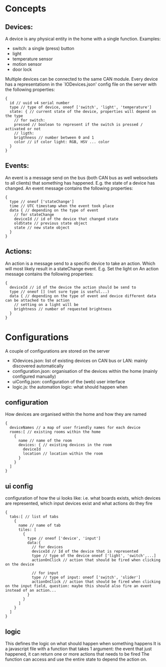 # Concepts

## Devices:
A device is any physical entity in the home with a single function.
Examples:
- switch: a single (press) button 
- light
- temperature sensor
- motion sensor
- door lock

Multiple devices can be connected to the same CAN module.
Every device has a representationn in the `IODevices.json' config file on the server with the following properties:
```
{
  id // uuid v4 serial number
  type // type of device, oneof ['switch', 'light', 'temperature']
  state: { // current state of the device, properties will depend on the type
    // for switch:
    pressed // boolean to represent if the switch is pressed / activated or not
    // ligth:
    brigthness // number between 0 and 1
    color // if color light: RGB, HSV ... color
  } 
}
```

## Events:
An event is a message send on the bus (both CAN bus as well websockets to all clients) that something has happened. E.g. the state of a device has changed. 
An event message contains the following properties:
```
{
  type // oneof ['stateChange']
  time // UTC timestamp when the event took place
  data { // depending on the type of event
    // for stateChange
    deviceId // id of the device that changed state
    oldState // previous state object
    state // new state object
  }
}
```

## Actions:
An action is a message send to a specific device to take an action. Which will most likely result in a stateChange event. E.g. Set the light on
An action message contains the following properties:
```
{
  deviceId // id of the device the action should be send to
  type // oneof [] (not sure type is useful...)
  data { // depending on the type of event and device different data can be attached to the action
    // setting on a light will be
    brightness // number of requested brightness
  }
}
```

# Configurations
A couple of configurations are stored on the server
- IOdevices.json: list of existing devices on CAN bus or LAN: mainly discovered automatically
- configuration.json: organisation of the devices within the home (mainly configured manually)
- uiConfig.json: configuration of the (web) user interface
- logic.js: the automation logic: what should happen when

## configuration
How devices are organised within the home and how they are named
```
{
  deviceNames // a map of user friendly names for each device
  rooms:[ // existing rooms within the home
    { 
      name // name of the room
      devices: { // existing devices in the room
        deviceId
        location // location within the room 
      }
    }
  ]
}
```

## ui config 
configuration of how the ui looks like: i.e. what boards exists, which devices are represented, which input devices exist and what actions do they fire
```
{
  tabs:[ // list of tabs
    {
      name // name of tab
      tiles: [
        {
          type // oneof ['device', 'input']
          data:{
            // for devices
            deviceId // Id of the device that is represented
            type // type of the device oneof ['light', 'switch',...]
            actionOnClick // action that should be fired when clicking on the device

            // for input
            type // type of input: oneof ['switch', 'slider']
            actionOnClick // action that should be fired when clicking on the input field, question: maybe this should also fire an event instead of an action...
          }
        }
      ]
    }
  ]
}
```

## logic
This defines the logic on what should happen when something happens
It is a javascript file with a function that takes 1 argument: the event that just happened, it can return one or more actions that needs to be fired
The function can access and use the entire state to depend the action on.
